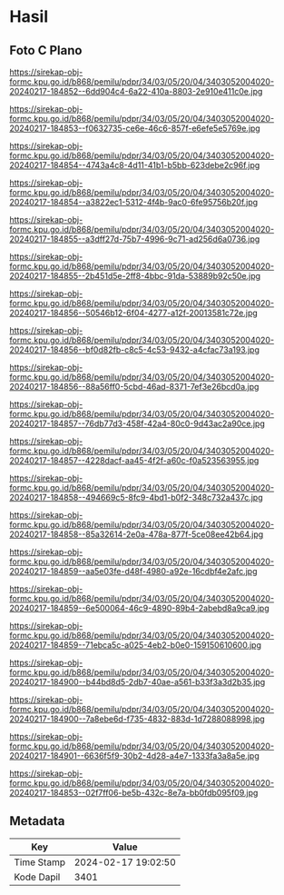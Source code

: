 # Hasil

## Foto C Plano

https://sirekap-obj-formc.kpu.go.id/b868/pemilu/pdpr/34/03/05/20/04/3403052004020-20240217-184852--6dd904c4-6a22-410a-8803-2e910e411c0e.jpg

https://sirekap-obj-formc.kpu.go.id/b868/pemilu/pdpr/34/03/05/20/04/3403052004020-20240217-184853--f0632735-ce6e-46c6-857f-e6efe5e5769e.jpg

https://sirekap-obj-formc.kpu.go.id/b868/pemilu/pdpr/34/03/05/20/04/3403052004020-20240217-184854--4743a4c8-4d11-41b1-b5bb-623debe2c96f.jpg

https://sirekap-obj-formc.kpu.go.id/b868/pemilu/pdpr/34/03/05/20/04/3403052004020-20240217-184854--a3822ec1-5312-4f4b-9ac0-6fe95756b20f.jpg

https://sirekap-obj-formc.kpu.go.id/b868/pemilu/pdpr/34/03/05/20/04/3403052004020-20240217-184855--a3dff27d-75b7-4996-9c71-ad256d6a0736.jpg

https://sirekap-obj-formc.kpu.go.id/b868/pemilu/pdpr/34/03/05/20/04/3403052004020-20240217-184855--2b451d5e-2ff8-4bbc-91da-53889b92c50e.jpg

https://sirekap-obj-formc.kpu.go.id/b868/pemilu/pdpr/34/03/05/20/04/3403052004020-20240217-184856--50546b12-6f04-4277-a12f-20013581c72e.jpg

https://sirekap-obj-formc.kpu.go.id/b868/pemilu/pdpr/34/03/05/20/04/3403052004020-20240217-184856--bf0d82fb-c8c5-4c53-9432-a4cfac73a193.jpg

https://sirekap-obj-formc.kpu.go.id/b868/pemilu/pdpr/34/03/05/20/04/3403052004020-20240217-184856--88a56ff0-5cbd-46ad-8371-7ef3e26bcd0a.jpg

https://sirekap-obj-formc.kpu.go.id/b868/pemilu/pdpr/34/03/05/20/04/3403052004020-20240217-184857--76db77d3-458f-42a4-80c0-9d43ac2a90ce.jpg

https://sirekap-obj-formc.kpu.go.id/b868/pemilu/pdpr/34/03/05/20/04/3403052004020-20240217-184857--4228dacf-aa45-4f2f-a60c-f0a523563955.jpg

https://sirekap-obj-formc.kpu.go.id/b868/pemilu/pdpr/34/03/05/20/04/3403052004020-20240217-184858--494669c5-8fc9-4bd1-b0f2-348c732a437c.jpg

https://sirekap-obj-formc.kpu.go.id/b868/pemilu/pdpr/34/03/05/20/04/3403052004020-20240217-184858--85a32614-2e0a-478a-877f-5ce08ee42b64.jpg

https://sirekap-obj-formc.kpu.go.id/b868/pemilu/pdpr/34/03/05/20/04/3403052004020-20240217-184859--aa5e03fe-d48f-4980-a92e-16cdbf4e2afc.jpg

https://sirekap-obj-formc.kpu.go.id/b868/pemilu/pdpr/34/03/05/20/04/3403052004020-20240217-184859--6e500064-46c9-4890-89b4-2abebd8a9ca9.jpg

https://sirekap-obj-formc.kpu.go.id/b868/pemilu/pdpr/34/03/05/20/04/3403052004020-20240217-184859--71ebca5c-a025-4eb2-b0e0-159150610600.jpg

https://sirekap-obj-formc.kpu.go.id/b868/pemilu/pdpr/34/03/05/20/04/3403052004020-20240217-184900--b44bd8d5-2db7-40ae-a561-b33f3a3d2b35.jpg

https://sirekap-obj-formc.kpu.go.id/b868/pemilu/pdpr/34/03/05/20/04/3403052004020-20240217-184900--7a8ebe6d-f735-4832-883d-1d7288088998.jpg

https://sirekap-obj-formc.kpu.go.id/b868/pemilu/pdpr/34/03/05/20/04/3403052004020-20240217-184901--6636f5f9-30b2-4d28-a4e7-1333fa3a8a5e.jpg

https://sirekap-obj-formc.kpu.go.id/b868/pemilu/pdpr/34/03/05/20/04/3403052004020-20240217-184853--02f7ff06-be5b-432c-8e7a-bb0fdb095f09.jpg


## Metadata

| Key        | Value               |
| ---------- | ------------------- |
| Time Stamp | 2024-02-17 19:02:50 |
| Kode Dapil | 3401                |



